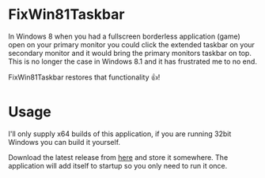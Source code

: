 # FixWin81Taskbar

In Windows 8 when you had a fullscreen borderless application (game) open on your primary monitor you could click the extended taskbar on your secondary monitor and it would bring the primary monitors taskbar on top. This is no longer the case in Windows 8.1 and it has frustrated me to no end.

FixWin81Taskbar restores that functionality :+1:!

# Usage

I'll only supply x64 builds of this application, if you are running 32bit Windows you can build it yourself.

Download the latest release from [here](https://github.com/vevix/FixWin81Taskbar/releases) and store it somewhere. The application will add itself to startup so you only need to run it once.
